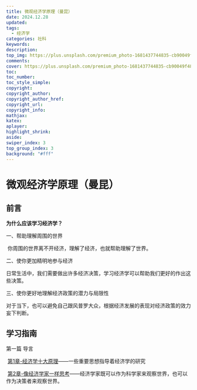 ```yaml
---
title: 微观经济学原理（曼昆）
date: 2024.12.28
updated:
tags:
  - 经济学
categories: 社科
keywords:
description:
top_img: https://plus.unsplash.com/premium_photo-1681437744835-cb90049f4898?q=80&w=2670&auto=format&fit=crop&ixlib=rb-4.0.3&ixid=M3wxMjA3fDB8MHxwaG90by1wYWdlfHx8fGVufDB8fHx8fA%3D%3D
comments:
cover: https://plus.unsplash.com/premium_photo-1681437744835-cb90049f4898?q=80&w=2670&auto=format&fit=crop&ixlib=rb-4.0.3&ixid=M3wxMjA3fDB8MHxwaG90by1wYWdlfHx8fGVufDB8fHx8fA%3D%3D
toc:
toc_number:
toc_style_simple:
copyright:
copyright_author:
copyright_author_href:
copyright_url:
copyright_info:
mathjax:
katex:
aplayer:
highlight_shrink:
aside:
swiper_index: 3
top_group_index: 3
background: "#fff"
---
```




# 微观经济学原理（曼昆）

## 前言

**为什么应该学习经济学？**

一、帮助理解周围的世界

​	你周围的世界离不开经济，理解了经济，也就帮助理解了世界。

二、使你更加精明地参与经济

​	日常生活中，我们需要做出许多经济决策，学习经济学可以帮助我们更好的作出这些决策。

三、使你更好地理解经济政策的潜力与局限性

​	对于当下，也可以避免自己跟风普罗大众，根据经济发展的表现对经济政策的效力妄下判断。

## 学习指南

第一篇 导言

​	 [第1章-经济学十大原理](https://www.untymen.com/2024/12/20/lib/微观经济学/第1章-经济学十大原理/)——一些重要思想指导着经济学的研究

​	 [第2章-像经济学家一样思考](https://www.untymen.com/2024/12/27/lib/微观经济学/第2章-像经济学家一样思考/)——经济学家既可以作为科学家来观察世界，也可以作为决策者来观察世界。

